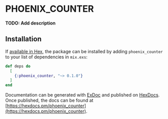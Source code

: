 # PHOENIX_COUNTER

**TODO: Add description**

## Installation

If [available in Hex](https://hex.pm/docs/publish), the package can be installed
by adding `phoenix_counter` to your list of dependencies in `mix.exs`:

```elixir
def deps do
  [
    {:phoenix_counter, "~> 0.1.0"}
  ]
end
```

Documentation can be generated with [ExDoc](https://github.com/elixir-lang/ex_doc)
and published on [HexDocs](https://hexdocs.pm). Once published, the docs can
be found at [https://hexdocs.pm/phoenix_counter](https://hexdocs.pm/phoenix_counter).

